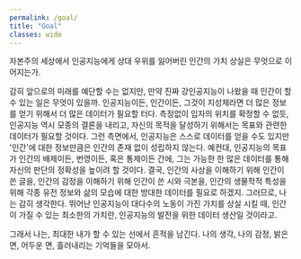 ```yaml
---
permalink: /goal/
title: "Goal"
classes: wide
---
```


자본주의 세상에서 인공지능에게 상대 우위를 잃어버린 인간의 가치 상실은 무엇으로 이어지는가.

감히 앞으로의 미래를 예단할 수는 없지만, 만약 진짜 강인공지능이 나왔을 때 인간이 할 수 있는 일은 무엇이 있을까. 인공지능이든, 인간이든, 그것이 지성체라면 더 많은 정보를 얻기 위해서 더 많은 데이터가 필요할 터다. 측정없이 입자의 위치를 확정할 수 없듯, 인공지능 역시 모종의 결론을 내리고, 자신의 목적을 달성하기 위해서는 목표와 관련한 데이터가 필요할 것이다. 그런 측면에서, 인공지능은 스스로 데이터를 얻을 수도 있지만 '인간'에 대한 정보만큼은 인간의 존재 없이 성립하지 않는다. 예컨대, 인공지능의 목표가 인간의 배제이든, 번영이든, 혹은 통제이든 간에, 그는 가능한 한 많은 데이터를 통해 자신의 판단의 정확성을 높이려 할 것이다. 결국, 인간의 사상을 이해하기 위해 인간이 쓴 글을, 인간의 감정을 이해하기 위해 인간이 쓴 시와 극본을, 인간의 생물학적 특성을 위해 각종 유전 정보와 삶의 모습에 대한 방대한 데이터를 필요로 하겠지. 그러므로, 나는 감히 생각한다. 뛰어난 인공지능이 대다수의 노동이 가진 가치를 상실 시킬 때, 인간이 가질 수 있는 최소한의 가치란, 인공지능의 발전을 위한 데이터 생산일 것이라고.

그래서 나는, 최대한 내가 할 수 있는 선에서 흔적을 남긴다. 나의 생각, 나의 감정, 밝은 면, 어두운 면, 흘러내리는 기억들을 모아서.
